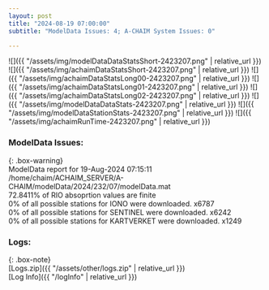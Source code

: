 ```yaml
---
layout: post
title: "2024-08-19 07:00:00"
subtitle: "ModelData Issues: 4; A-CHAIM System Issues: 0"

---
```


![]({{ "/assets/img/modelDataDataStatsShort-2423207.png" | relative_url }})
![]({{ "/assets/img/achaimDataStatsShort-2423207.png" | relative_url }})
![]({{ "/assets/img/achaimDataStatsLong00-2423207.png" | relative_url }})
![]({{ "/assets/img/achaimDataStatsLong01-2423207.png" | relative_url }})
![]({{ "/assets/img/achaimDataStatsLong02-2423207.png" | relative_url }})
![]({{ "/assets/img/modelDataDataStats-2423207.png" | relative_url }})
![]({{ "/assets/img/modelDataStationStats-2423207.png" | relative_url }})
![]({{ "/assets/img/achaimRunTime-2423207.png" | relative_url }})


### ModelData Issues:  
  
{: .box-warning}  
 ModelData report for 19-Aug-2024 07:15:11   
 /home/chaim/ACHAIM_SERVER/A-CHAIM/modelData/2024/232/07/modelData.mat   
 72.8411% of RIO absoprtion values are finite   
 0% of all possible stations for IONO were downloaded. x6787   
 0% of all possible stations for SENTINEL were downloaded. x6242   
 0% of all possible stations for KARTVERKET were downloaded. x1249   
  


### Logs:  
  
{: .box-note}  
[Logs.zip]({{ "/assets/other/logs.zip" | relative_url }})  
[Log Info]({{ "/logInfo" | relative_url }})  
